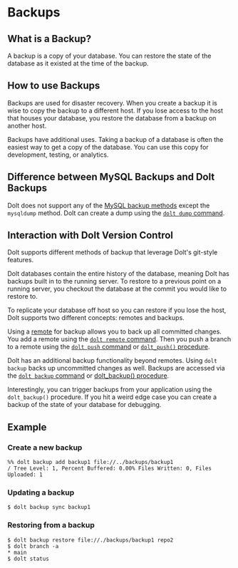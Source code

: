 # Backups

## What is a Backup?

A backup is a copy of your database. You can restore the state of the database as it existed at the time of the backup.

## How to use Backups

Backups are used for disaster recovery. When you create a backup it is wise to copy the backup to a different host. If you lose access to the host that houses your database, you restore the database from a backup on another host.

Backups have additional uses. Taking a backup of a database is often the easiest way to get a copy of the database. You can use this copy for development, testing, or analytics.

## Difference between MySQL Backups and Dolt Backups

Dolt does not support any of the [MySQL backup methods](https://dev.mysql.com/doc/refman/8.0/en/backup-methods.html) except the `mysqldump` method. Dolt can create a dump using the [`dolt dump` command](../../../cli-reference/cli.md#dolt-dump).

## Interaction with Dolt Version Control

Dolt supports different methods of backup that leverage Dolt's git-style features.

Dolt databases contain the entire history of the database, meaning Dolt has backups built in to the running server. To restore to a previous point on a running server, you checkout the database at the commit you would like to restore to.

To replicate your database off host so you can restore if you lose the host, Dolt supports two different concepts: remotes and backups.

Using a [remote](../git/remotes.md) for backup allows you to back up all committed changes. You add a remote using the [`dolt remote` command](../../../cli-reference/cli.md#dolt-remote). Then you push a branch to a remote using the [`dolt push` command](../../../cli-reference/cli.md#dolt-push) or [`dolt_push()` procedure](../../../sql-reference/version-control/dolt-sql-procedures.md#doltpush).

Dolt has an additional backup functionality beyond remotes. Using `dolt backup` backs up uncommitted changes as well. Backups are accessed via the [`dolt backup` command](../../../cli-reference/cli.md#dolt-backup) or [dolt\_backup() procedure](../../../sql-reference/version-control/dolt-sql-procedures.md#doltbackup).

Interestingly, you can trigger backups from your application using the `dolt_backup()` procedure. If you hit a weird edge case you can create a backup of the state of your database for debugging.

## Example

### Create a new backup

```
%% dolt backup add backup1 file://../backups/backup1
/ Tree Level: 1, Percent Buffered: 0.00% Files Written: 0, Files Uploaded: 1
```

### Updating a backup

```
$ dolt backup sync backup1
```

### Restoring from a backup

```
$ dolt backup restore file://./backups/backup1 repo2
$ dolt branch -a
* main
$ dolt status
```
